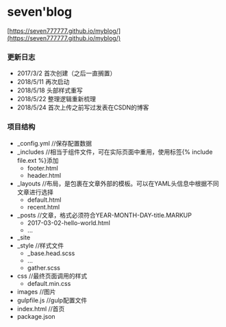 # seven'blog
[https://seven777777.github.io/myblog/](https://seven777777.github.io/myblog/)

### 更新日志
- 2017/3/2 首次创建（之后一直搁置）
- 2018/5/11 再次启动
- 2018/5/18 头部样式重写
- 2018/5/22 整理逻辑重新梳理
- 2018/5/24 首次上传之前写过发表在CSDN的博客

### 项目结构
- _config.yml //保存配置数据
- _includes //相当于组件文件，可在实际页面中重用，使用标签{% include file.ext %}添加
	- footer.html
	- header.html
- _layouts //布局，是包裹在文章外部的模板。可以在YAML头信息中根据不同文章进行选择
	- default.html
	- recent.html
- _posts //文章，格式必须符合YEAR-MONTH-DAY-title.MARKUP
	- 2017-03-02-hello-world.html
	- ...
- _site 
- _style //样式文件
	- _base.head.scss
	- ...
	- gather.scss
- css //最终页面调用的样式
	- default.min.css
- images //图片
- gulpfile.js //gulp配置文件
- index.html //首页
- package.json 


	
